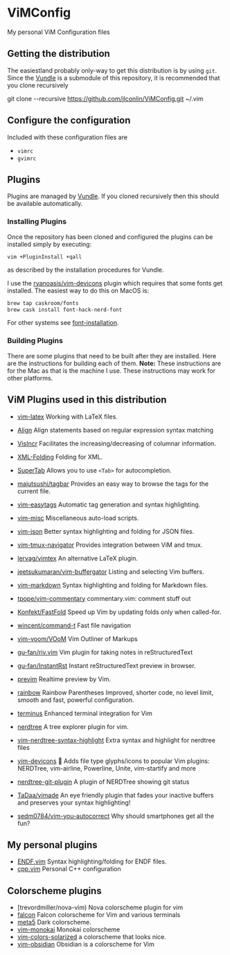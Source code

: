 # ViMConfig
My personal ViM Configuration files

## Getting the distribution
The easiestland probably only-way to get this distribution is by using `git`. Since the [Vundle](https://github.com/gmarik/Vundle.vim) is a submodule of this repository, it is recommended that you clone recursively

git clone --recursive https://github.com/jlconlin/ViMConfig.git ~/.vim


## Configure the configuration
Included with these configuration files are

 - `vimrc`
 - `gvimrc`

## Plugins
Plugins are managed by [Vundle](https://github.com/VundleVim/Vundle.vim). If you cloned recursively then this should be available automatically.

### Installing Plugins
Once the repository has been cloned and configured the plugins can be installed simply by executing:

```vim
vim +PluginInstall +qall
```
as described by the installation procedures for Vundle.

I use the [ryanoasis/vim-devicons](https://github.com/ryanoasis/vim-devicons) plugin which requires that some fonts get installed. The easiest way to do this on MacOS is:
```bash
brew tap caskroom/fonts
brew cask install font-hack-nerd-font
```
For other systems see [font-installation](https://github.com/ryanoasis/nerd-fonts#font-installation).

### Building Plugins
There are some plugins that need to be built after they are installed. Here are the instructions for building each of them. **Note:** These instructions are for the Mac as that is the machine I use. These instructions may work for other platforms.

## ViM Plugins used in this distribution

- [vim-latex](https://github.com/vim-latex/vim-latex) Working with LaTeX files.

- [Align](https://github.com/JLimperg/Align) Align statements based on regular expression syntax matching
- [VisIncr](https://github.com/vim-scripts/VisIncr) Facilitates the increasing/decreasing of columnar information.
- [XML-Folding](https://github.com/vim-scripts/XML-Folding) Folding for XML.
- [SuperTab](https://github.com/ervandew/supertab.git) Allows you to use `<Tab>` for autocompletion.
- [majutsushi/tagbar](http://github.com/majutsushi/tagbar) Provides an easy way to browse the tags for the current file.
- [vim-easytags](https://github.com/xolox/vim-easytags) Automatic tag generation and syntax highlighting.
- [vim-misc](https://github.com/xolox/vim-misc) Miscellaneous auto-load scripts.
- [vim-json](https://github.com/elzr/vim-json) Better syntax highlighting and folding for JSON files.
- [vim-tmux-navigator](https://github.com/christoomey/vim-tmux-navigator) Provides integration between ViM and tmux. 
- [lervag/vimtex](https://github.com/lervag/vimtex) An alternative LaTeX plugin.
- [jeetsukumaran/vim-buffergator](https://github.com/jeetsukumaran/vim-buffergator) Listing and selecting Vim buffers.
- [vim-markdown](https://github.com/plasticboy/vim-markdown) Syntax highlighting and folding for Markdown files.
- [tpope/vim-commentary](https://github.com/tpope/vim-commentary) commentary.vim: comment stuff out
- [Konfekt/FastFold](https://github.com/Konfekt/FastFold) Speed up Vim by updating folds only when called-for.
- [wincent/command-t](https://github.com/wincent/command-t) Fast file navigation
- [vim-voom/VOoM](https://github.com/vim-voom/VOoM) Vim Outliner of Markups
- [gu-fan/riv.vim](https://github.com/gu-fan/riv.vim) Vim plugin for taking notes in reStructuredText
- [gu-fan/InstantRst](https://github.com/gu-fan/InstantRst) Instant reStructuredText preview in browser.
- [previm](https://github.com/previm/previm) Realtime preview by Vim.
- [rainbow](https://github.com/luochen1990/rainbow) Rainbow Parentheses Improved, shorter code, no level limit, smooth and fast, powerful configuration.
- [terminus](https://github.com/wincent/terminus) Enhanced terminal integration for Vim

- [nerdtree](https://github.com/scrooloose/nerdtree) A tree explorer plugin for vim.
- [vim-nerdtree-syntax-highlight](https://github.com/tiagofumo/vim-nerdtree-syntax-highlight) Extra syntax and highlight for nerdtree files
- [vim-devicons](https://github.com/ryanoasis/vim-devicons) 🔣 Adds file type glyphs/icons to popular Vim plugins: NERDTree, vim-airline, Powerline, Unite, vim-startify and more
- [nerdtree-git-plugin](https://github.com/Xuyuanp/nerdtree-git-plugin) A plugin of NERDTree showing git status
- [TaDaa/vimade](https://github.com/TaDaa/vimade) An eye friendly plugin that fades your inactive buffers and preserves your syntax highlighting!
- [sedm0784/vim-you-autocorrect](https://github.com/sedm0784/vim-you-autocorrect) Why should smartphones get all the fun?

## My personal plugins
 - [ENDF.vim](https://github.com/jlconlin/ENDF.vim) Syntax highlighting/folding for ENDF files.
 - [cpp.vim](https://github.com/jlconlin/cpp.vim) Personal C++ configuration

## Colorscheme plugins
 - [trevordmiller/nova-vim) Nova colorscheme plugin for vim
 - [falcon](https://github.com/fenetikm/falcon) Falcon colorscheme for Vim and various terminals
 - [meta5](https://github.com/christophermca/meta5) Dark colorscheme.
 - [vim-monokai](https://github.com/sickill/vim-monokai) Monokai colorscheme
 - [vim-colors-solarized](https://github.com/altercation/vim-colors-solarized) a colorscheme that looks nice.
 - [vim-obsidian](https://github.com/abra/vim-obsidian) Obsidian is a colorscheme for Vim
